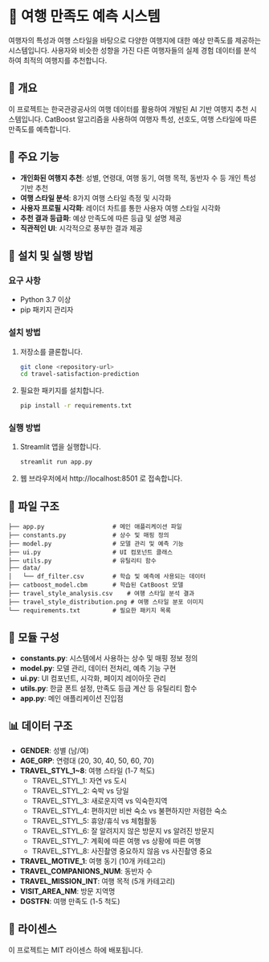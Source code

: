 # 🧳 여행 만족도 예측 시스템

여행자의 특성과 여행 스타일을 바탕으로 다양한 여행지에 대한 예상 만족도를 제공하는 시스템입니다. 사용자와 비슷한 성향을 가진 다른 여행자들의 실제 경험 데이터를 분석하여 최적의 여행지를 추천합니다.

## 📝 개요

이 프로젝트는 한국관광공사의 여행 데이터를 활용하여 개발된 AI 기반 여행지 추천 시스템입니다. CatBoost 알고리즘을 사용하여 여행자 특성, 선호도, 여행 스타일에 따른 만족도를 예측합니다.

## 🌟 주요 기능

- **개인화된 여행지 추천**: 성별, 연령대, 여행 동기, 여행 목적, 동반자 수 등 개인 특성 기반 추천
- **여행 스타일 분석**: 8가지 여행 스타일 측정 및 시각화
- **사용자 프로필 시각화**: 레이더 차트를 통한 사용자 여행 스타일 시각화
- **추천 결과 등급화**: 예상 만족도에 따른 등급 및 설명 제공
- **직관적인 UI**: 시각적으로 풍부한 결과 제공

## 🔧 설치 및 실행 방법

### 요구 사항

- Python 3.7 이상
- pip 패키지 관리자

### 설치 방법

1. 저장소를 클론합니다.

   ```bash
   git clone <repository-url>
   cd travel-satisfaction-prediction
   ```

2. 필요한 패키지를 설치합니다.
   ```bash
   pip install -r requirements.txt
   ```

### 실행 방법

1. Streamlit 앱을 실행합니다.

   ```bash
   streamlit run app.py
   ```

2. 웹 브라우저에서 http://localhost:8501 로 접속합니다.

## 📂 파일 구조

```
├── app.py                   # 메인 애플리케이션 파일
├── constants.py             # 상수 및 매핑 정의
├── model.py                 # 모델 관리 및 예측 기능
├── ui.py                    # UI 컴포넌트 클래스
├── utils.py                 # 유틸리티 함수
├── data/
│   └── df_filter.csv        # 학습 및 예측에 사용되는 데이터
├── catboost_model.cbm       # 학습된 CatBoost 모델
├── travel_style_analysis.csv    # 여행 스타일 분석 결과
├── travel_style_distribution.png # 여행 스타일 분포 이미지
└── requirements.txt         # 필요한 패키지 목록
```

## 🔄 모듈 구성

- **constants.py**: 시스템에서 사용하는 상수 및 매핑 정보 정의
- **model.py**: 모델 관리, 데이터 전처리, 예측 기능 구현
- **ui.py**: UI 컴포넌트, 시각화, 페이지 레이아웃 관리
- **utils.py**: 한글 폰트 설정, 만족도 등급 계산 등 유틸리티 함수
- **app.py**: 메인 애플리케이션 진입점

## 📊 데이터 구조

- **GENDER**: 성별 (남/여)
- **AGE_GRP**: 연령대 (20, 30, 40, 50, 60, 70)
- **TRAVEL_STYL_1~8**: 여행 스타일 (1-7 척도)
  - TRAVEL_STYL_1: 자연 vs 도시
  - TRAVEL_STYL_2: 숙박 vs 당일
  - TRAVEL_STYL_3: 새로운지역 vs 익숙한지역
  - TRAVEL_STYL_4: 편하지만 비싼 숙소 vs 불편하지만 저렴한 숙소
  - TRAVEL_STYL_5: 휴양/휴식 vs 체험활동
  - TRAVEL_STYL_6: 잘 알려지지 않은 방문지 vs 알려진 방문지
  - TRAVEL_STYL_7: 계획에 따른 여행 vs 상황에 따른 여행
  - TRAVEL_STYL_8: 사진촬영 중요하지 않음 vs 사진촬영 중요
- **TRAVEL_MOTIVE_1**: 여행 동기 (10개 카테고리)
- **TRAVEL_COMPANIONS_NUM**: 동반자 수
- **TRAVEL_MISSION_INT**: 여행 목적 (5개 카테고리)
- **VISIT_AREA_NM**: 방문 지역명
- **DGSTFN**: 여행 만족도 (1-5 척도)

## 📝 라이센스

이 프로젝트는 MIT 라이센스 하에 배포됩니다.
